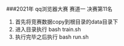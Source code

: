 ###2021年 qq浏览器大赛 赛道一 决赛第11名
1. 首先将竞赛数据copy到根目录的data目录下
2. 进入目录执行 bash train.sh
3. 执行完毕之后执行 bash run.sh
